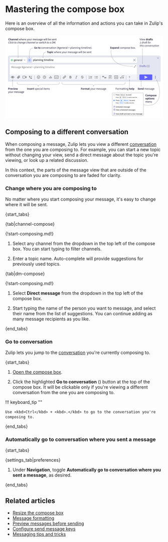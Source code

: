 # Mastering the compose box

Here is an overview of all the information and actions you can take in Zulip's
compose box.

![Compose box information and actions](/static/images/help/compose-actions.png)

## Composing to a different conversation

When composing a message, Zulip lets you view a different
[conversation](/help/reading-conversations) from the one you are composing to.
For example, you can start a new topic without changing your view, send a
direct message about the topic you're viewing, or look up a related discussion.

In this context, the parts of the message view that are outside of the
conversation you are composing to are faded for clarity.

### Change where you are composing to

No matter where you start composing your message, it's easy to change where it
will be sent.

{start_tabs}

{tab|channel-compose}

{!start-composing.md!}

1. Select any channel from the dropdown in the top left of the compose box. You can
   start typing to filter channels.

1. Enter a topic name. Auto-complete will provide suggestions for previously
   used topics.

{tab|dm-compose}

{!start-composing.md!}

1. Select **Direct message** from the dropdown in the top left of the compose
   box.

1. Start typing the name of the person you want to message, and
   select their name from the list of suggestions. You can continue
   adding as many message recipients as you like.

{end_tabs}


### Go to conversation

Zulip lets you jump to the [conversation](/help/reading-conversations) you're
currently composing to.

{start_tabs}

1. [Open the compose box](/help/open-the-compose-box).

1. Click the highlighted **Go to conversation** (<i class="zulip-icon
   zulip-icon-chevron-right"></i>) button at the top of the compose box. It will
   be clickable only if you're viewing a different conversation from the one you
   are composing to.

!!! keyboard_tip ""

    Use <kbd>Ctrl</kbd> + <kbd>.</kbd> to go to the conversation you're
    composing to.

{end_tabs}

### Automatically go to conversation where you sent a message

{start_tabs}

{settings_tab|preferences}

1. Under **Navigation**, toggle **Automatically go to conversation
where you sent a message**, as desired.

{end_tabs}

## Related articles

* [Resize the compose box](/help/resize-the-compose-box)
* [Message formatting](/help/format-your-message-using-markdown)
* [Preview messages before sending](/help/preview-your-message-before-sending)
* [Configure send message keys](/help/configure-send-message-keys)
* [Messaging tips and tricks](/help/messaging-tips)
